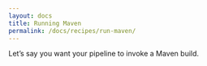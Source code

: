 ```yaml
---
layout: docs
title: Running Maven
permalink: /docs/recipes/run-maven/
---
```

Let’s say you want your pipeline to invoke a Maven build.

